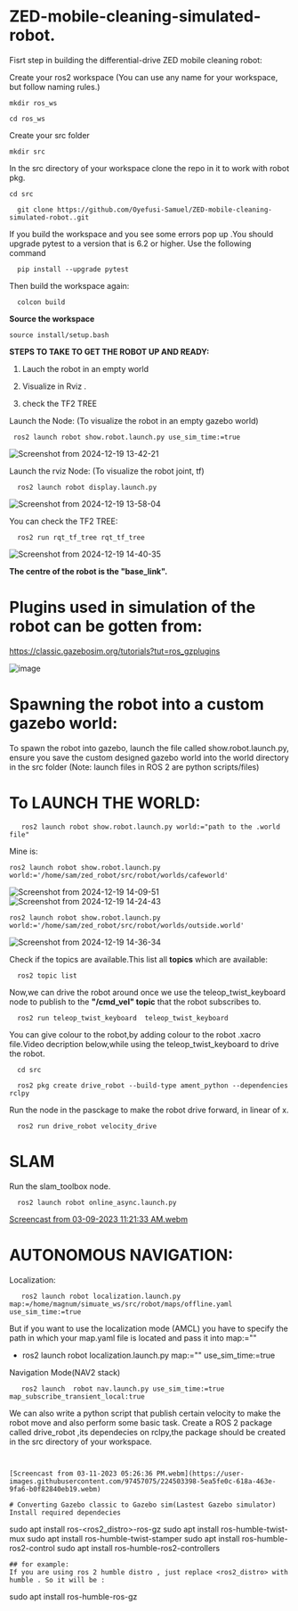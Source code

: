 # ZED-mobile-cleaning-simulated-robot.
Fisrt step in building the differential-drive ZED mobile cleaning robot:

Create your ros2 workspace (You can use any name for your workspace, but follow naming rules.)
```
mkdir ros_ws 
```
```
cd ros_ws
```
Create your src folder

```
mkdir src
```

In the src directory of your workspace clone the repo in it to work with robot pkg.
```
cd src
```

```
  git clone https://github.com/Oyefusi-Samuel/ZED-mobile-cleaning-simulated-robot..git
```
If you build the workspace and you see some errors pop up .You should upgrade pytest to a version that is 6.2 or higher. Use the following command
```
  pip install --upgrade pytest
```
Then build the workspace again:
```
  colcon build
```
**Source the workspace**
```
source install/setup.bash
```

**STEPS TO TAKE TO GET THE ROBOT UP AND READY:**
1. Lauch the robot in an empty world  

2. Visualize in Rviz .
   
3. check the TF2 TREE

Launch the Node:   (To visualize the robot in an empty gazebo world)
```
 ros2 launch robot show.robot.launch.py use_sim_time:=true
```
![Screenshot from 2024-12-19 13-42-21](https://github.com/user-attachments/assets/a2b43c19-0088-4ea7-a876-66cb8e40df39)

Launch the rviz Node:   (To visualize the robot joint, tf)
```
  ros2 launch robot display.launch.py 
```
![Screenshot from 2024-12-19 13-58-04](https://github.com/user-attachments/assets/76c54e3a-6fae-48f9-943f-bee063887dfe)

You can check the TF2 TREE:
```
  ros2 run rqt_tf_tree rqt_tf_tree
```
![Screenshot from 2024-12-19 14-40-35](https://github.com/user-attachments/assets/11522d88-2ae8-4230-a877-e5301900e78e)

**The centre of the robot is the "base_link".**

# Plugins used in simulation of the robot can be gotten from:
https://classic.gazebosim.org/tutorials?tut=ros_gzplugins

![image](https://github.com/user-attachments/assets/051a698d-09ee-4850-af7f-0cbf6805c6f0)

# Spawning the robot into a custom gazebo world:
To spawn the robot into gazebo, launch the file called show.robot.launch.py, ensure you save the custom designed gazebo world into the world directory in the src folder (Note: launch files in ROS 2 are python scripts/files)


# To LAUNCH THE WORLD:
 
```
   ros2 launch robot show.robot.launch.py world:="path to the .world file"
```
Mine is:
```
ros2 launch robot show.robot.launch.py world:='/home/sam/zed_robot/src/robot/worlds/cafeworld' 
```
![Screenshot from 2024-12-19 14-09-51](https://github.com/user-attachments/assets/c2dca134-85bb-4497-a191-8be6e65ca0ef)
![Screenshot from 2024-12-19 14-24-43](https://github.com/user-attachments/assets/08396e2a-4be4-48c1-9304-a7ec9c649b3d)

```
ros2 launch robot show.robot.launch.py world:='/home/sam/zed_robot/src/robot/worlds/outside.world' 
```
![Screenshot from 2024-12-19 14-36-34](https://github.com/user-attachments/assets/7292b490-bbdb-45b0-a8c8-3f22dfdf448f)

 Check if the topics are available.This list all **topics** which are available:
 ```
   ros2 topic list
 ```
 Now,we can drive the robot around once we use the teleop_twist_keyboard node to publish to the **"/cmd_vel" topic** that the robot subscribes to.
 
 ```
   ros2 run teleop_twist_keyboard  teleop_twist_keyboard
 ```
 
 You can give colour to the robot,by adding colour to the robot .xacro file.Video decription below,while using the teleop_twist_keyboard to drive the robot.




 

 ```
   cd src
 ```
 
 ```
   ros2 pkg create drive_robot --build-type ament_python --dependencies rclpy
 
 ```
 Run the node in the pasckage to make the robot drive forward, in linear of x.
 ```
   ros2 run drive_robot velocity_drive
 ```


# SLAM 
Run the slam_toolbox node.
```
  ros2 launch robot online_async.launch.py 
```
[Screencast from 03-09-2023 11:21:33 AM.webm](https://user-images.githubusercontent.com/97457075/224001965-dfaaf7e7-9660-437a-94b4-5b78740142ad.webm)

# AUTONOMOUS NAVIGATION:
 Localization:
 ```
    ros2 launch robot localization.launch.py map:=/home/magnum/simuate_ws/src/robot/maps/offline.yaml  use_sim_time:=true
```
But if you want to use the localization mode (AMCL) you have to specify the path in which your map.yaml file is located and pass it into map:=""

-  ros2 launch robot localization.launch.py map:=""   use_sim_time:=true

Navigation Mode(NAV2 stack)
```
   ros2 launch  robot nav.launch.py use_sim_time:=true map_subscribe_transient_local:true
```
   We can also write a python script that publish certain velocity to make the robot move and also perform some basic task.
 Create a ROS 2 package called drive_robot ,its dependecies on rclpy,the package should be created in the src directory of your workspace.
 ```

  
[Screencast from 03-11-2023 05:26:36 PM.webm](https://user-images.githubusercontent.com/97457075/224503398-5ea5fe0c-618a-463e-9fa6-b0f82840eb19.webm)

# Converting Gazebo classic to Gazebo sim(Lastest Gazebo simulator)
Install required dependecies
```
  sudo apt install ros-<ros2_distro>-ros-gz
  sudo apt install ros-humble-twist-mux
  sudo apt install ros-humble-twist-stamper
  sudo apt install ros-humble-ros2-control
  sudo apt install ros-humble-ros2-controllers
```
## for example:
If you are using ros 2 humble distro , just replace <ros2_distro> with humble . So it will be :
```
  sudo apt install ros-humble-ros-gz
```






